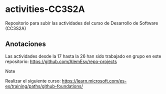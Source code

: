 # activities-CC3S2A

Repositorio para subir las actividades del curso de Desarrollo de Software (CC3S2A)

## Anotaciones

Las actividades desde la 17 hasta la 26 han sido trabajado en grupo en este repositorio: https://github.com/AlemEsv/repo-projects

> [!NOTE]
> Realizar el siguiente curso:
> <https://learn.microsoft.com/es-es/training/paths/github-foundations/>
